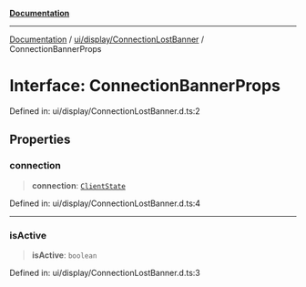 [**Documentation**](../../../../index.md)

***

[Documentation](../../../../index.md) / [ui/display/ConnectionLostBanner](../index.md) / ConnectionBannerProps

# Interface: ConnectionBannerProps

Defined in: ui/display/ConnectionLostBanner.d.ts:2

## Properties

### connection

> **connection**: [`ClientState`](../../../../stores/state/ClientState/enumerations/ClientState.md)

Defined in: ui/display/ConnectionLostBanner.d.ts:4

***

### isActive

> **isActive**: `boolean`

Defined in: ui/display/ConnectionLostBanner.d.ts:3
